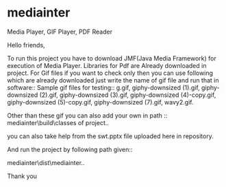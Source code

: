 # mediainter
Media Player, GIF Player, PDF Reader

Hello friends,

To run this project you have to download JMF(Java Media Framework) for execution of Media Player.
Libraries for Pdf are Already downloaded in project.
For Gif files if you want to check only then you can use following which are already downloaded just write the name of gif file and run that in software::
Sample gif files for testing::
g.gif,
giphy-downsized (1).gif,
giphy-downsized (2).gif,
giphy-downsized (3).gif,
giphy-downsized (4)-copy.gif,
giphy-downsized (5)-copy.gif,
giphy-downsized (7).gif,
wavy2.gif.

Other than these gif you can also add your own in path ::
mediainter\\build\\classes 
of project..

you can also take help from the swt.pptx file uploaded here in repository.

And run the project by following path given::

mediainter\\dist\\mediainter..


Thank you 
